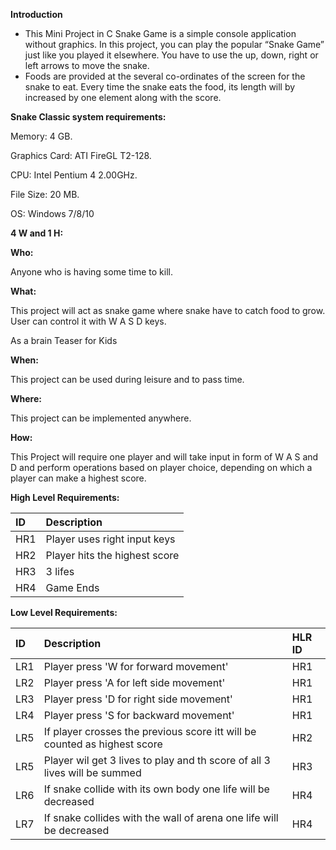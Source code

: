 ﻿**Introduction**

- This Mini Project in C Snake Game is a simple console application without graphics. In this project, you can play the popular “Snake Game” just like you played it elsewhere. You have to use the up, down, right or left arrows to move the snake.
- Foods are provided at the several co-ordinates of the screen for the snake to eat. Every time the snake eats the food, its length will by increased by one element along with the score.

**Snake Classic system requirements:**

Memory: 4 GB.

Graphics Card: ATI FireGL T2-128.

CPU: Intel Pentium 4 2.00GHz.

File Size: 20 MB.

OS: Windows 7/8/10

**4 W and 1 H:**

**Who:**

Anyone who is having some time to kill.

**What:**

This project will act as snake game where snake have to catch food to grow. User can control it with W A S D keys.

As a brain Teaser for Kids

**When:**

This project can be used during leisure and to pass time.

**Where:**

This project can be implemented anywhere.

**How:**

This Project will require one player and will take input in form of W A S and D and perform operations based on player choice, depending on which a player can make a highest score.

**High Level Requirements:**

|ID|Description|
| :- | :- |
|HR1|Player uses right input keys|
|HR2|Player hits the highest score|
|HR3|3 lifes|
|HR4|Game Ends|

**Low Level Requirements:**

|ID|Description|HLR ID|
| :- | :- | :- |
|LR1|Player press 'W for forward movement'|HR1|
|LR2|Player press 'A for left side movement'|HR1|
|LR3|Player press 'D for right side movement'|HR1|
|LR4|Player press 'S for backward movement'|HR1|
|LR5|If player crosses the previous score itt will be counted as highest score|HR2|
|LR5|Player wil get 3 lives to play and th score of all 3 lives will be summed|HR3|
|LR6|If snake collide with its own body one life will be decreased|HR4|
|LR7|If snake collides with the wall of arena one life will be decreased|HR4|

